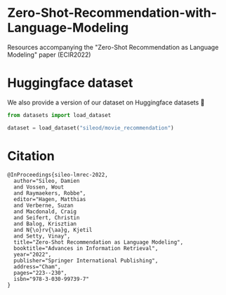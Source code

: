 # Zero-Shot-Recommendation-with-Language-Modeling
Resources accompanying the "Zero-Shot Recommendation as Language Modeling" paper (ECIR2022)

# Huggingface dataset
We also provide a version of our dataset on Huggingface datasets 🤗
```python
from datasets import load_dataset

dataset = load_dataset("sileod/movie_recommendation")
```


# Citation

```
@InProceedings{sileo-lmrec-2022,
  author="Sileo, Damien
  and Vossen, Wout
  and Raymaekers, Robbe",
  editor="Hagen, Matthias
  and Verberne, Suzan
  and Macdonald, Craig
  and Seifert, Christin
  and Balog, Krisztian
  and N{\o}rv{\aa}g, Kjetil
  and Setty, Vinay",
  title="Zero-Shot Recommendation as Language Modeling",
  booktitle="Advances in Information Retrieval",
  year="2022",
  publisher="Springer International Publishing",
  address="Cham",
  pages="223--230",
  isbn="978-3-030-99739-7"
}


```
